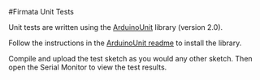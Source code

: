 #Firmata Unit Tests

Unit tests are written using the [ArduinoUnit](https://github.com/mmurdoch/arduinounit) library (version 2.0).

Follow the instructions in the [ArduinoUnit readme](https://github.com/mmurdoch/arduinounit/blob/master/readme.md) to install the library.

Compile and upload the test sketch as you would any other sketch. Then open the 
Serial Monitor to view the test results.
